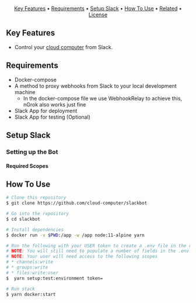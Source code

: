 <p align="center">
  <a href="#key-features">Key Features</a> •
  <a href="#requirements">Requirements</a> •
  <a href="#setup-slack">Setup Slack</a> •
  <a href="#how-to-use">How To Use</a> •
  <a href="#related">Related</a> •
  <a href="#license">License</a>
</p>

## Key Features

* Control your [cloud computer](https://github.com/cloud-computer/cloud-computer) from Slack.

## Requirements
* Docker-compose
* A method to proxy webhooks from Slack to your local development machine
  - In the docker-compose file we use WebhookRelay to achieve this, nGrok also works just fine
* Slack App for deployment
* Slack App for testing (Optional)

## Setup Slack

### Setting up the Bot

#### Required Scopes

## How To Use

```bash
# Clone this repository
$ git clone https://github.com/cloud-computer/slackbot

# Go into the repository
$ cd slackbot

# Install dependencies
$ docker run -v $PWD:/app -w /app node:11-alpine yarn

# Run the following with your USER token to create a .env file in the root directory
# NOTE: You will still need to populate a number of fields in the .env file
# NOTE: Your user will need access to the following scopes
# * channels:write
# * groups:write
# * files:write:user
$  yarn setup:test:environment token=

# Run stack
$ yarn docker:start
```
